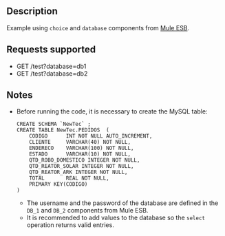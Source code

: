 ## Description

Example using `choice` and `database` components from [Mule ESB](https://www.mulesoft.com/resources/esb/what-mule-esb).

## Requests supported

* GET /test?database=db1
* GET /test?database=db2

## Notes

* Before running the code, it is necessary to create the MySQL table:
    ```
    CREATE SCHEMA `NewTec` ;
    CREATE TABLE NewTec.PEDIDOS  ( 
        CODIGO  	INT NOT NULL AUTO_INCREMENT,
        CLIENTE 	VARCHAR(40) NOT NULL,
        ENDERECO	VARCHAR(100) NOT NULL,
        ESTADO  	VARCHAR(10) NOT NULL,
        QTD_ROBO_DOMESTICO INTEGER NOT NULL,
        QTD_REATOR_SOLAR INTEGER NOT NULL,
        QTD_REATOR_ARK INTEGER NOT NULL,	
        TOTAL   	REAL NOT NULL,
        PRIMARY KEY(CODIGO)
    )
    ```
    * The username and the password of the database are defined in the `DB_1` and `DB_2` components from Mule ESB.
    * It is recommended to add values to the database so the `select` operation returns valid entries.
